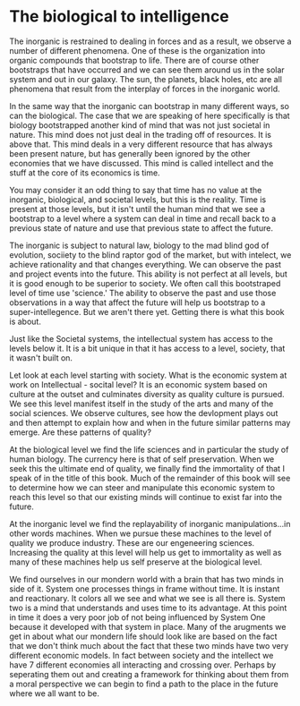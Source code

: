 # The biological to intelligence

The inorganic is restrained to dealing in forces and as a result, we observe a number of different phenomena. One of these is the organization into organic compounds that bootstrap to life.  There are of course other bootstraps that have occurred and we can see them around us in the solar system and out in our galaxy.  The sun, the planets, black holes, etc are all phenomena that result from the interplay of forces in the inorganic world.

In the same way that the inorganic can bootstrap in many different ways, so can the biological.  The case that we are speaking of here specifically is that biology bootstrapped another kind of mind that was not just societal in nature. This mind does not just deal in the trading off of resources.  It is above that.  This mind deals in a very different resource that has always been present nature, but has generally been ignored by the other economies that we have discussed.  This mind is called intellect and the stuff at the core of its economics is time.

You may consider it an odd thing to say that time has no value at the inorganic, biological, and societal levels, but this is the reality.  Time is present at those levels, but it isn't until the human mind that we see a bootstrap to a level where a system can deal in time and recall back to a previous state of nature and use that previous state to affect the future.

The inorganic is subject to natural law, biology to the mad blind god of evolution, sociiety to the blind raptor god of the market, but with intelect, we achieve rationality and that changes everything.  We can observe the past and project events into the future.  This ability is not perfect at all levels, but it is good enough to be superior to society.  We often call this bootstraped level of time use 'science.'  The ability to observe the past and use those observations in a way that affect the future will help us bootstrap to a super-intellegence.  But we aren't there yet.  Getting there is what this book is about.

Just like the Societal systems, the intellectual system has access to the levels below it.  It is a bit unique in that it has access to a level, society, that it wasn't built on.

Let look at each level starting with society. What is the economic system at work on Intellectual - socital level?  It is an economic system based on culture at the outset and culminates diversity as quality culture is pursued.  We see this level manifest itself in the study of the arts and many of the social sciences.  We observe cultures, see how the devlopment plays out and then attempt to explain how and when in the future similar patterns may emerge.  Are these patterns of quality?

At the biological level we find the life sciences and in particular the study of human biology.  The currency here is that of self preservation.  When we seek this the ultimate end of quality, we finally find the immortality of that I speak of in the title of this book.  Much of the remainder of this book will see to determine how we can steer and manipulate this economic system to reach this level so that our existing minds will continue to exist far into the future.

At the inorganic level we find the replayability of inorganic manipulations...in other words machines.  When we pursue these machines to the level of quality we produce industry. These are our engeneering sciences.  Increasing the quality at this level will help us get to immortality as well as many of these machines help us self preserve at the biological level.

We find ourselves in our mondern world with a brain that has two minds in side of it.  System one processes things in frame without time.  It is instant and reactionary.  It colors all we see and what we see is all there is.  System two is a mind that understands and uses time to its advantage.  At this point in time it does a very poor job of not being influenced by System One because it developed with that system in place.  Many of the arugments we get in about what our mondern life should look like are based on the fact that we don't think much about the fact that these two minds have two very different economic models.  In fact between society and the intellect we have 7 different economies all interacting and crossing over. Perhaps by seperating them out and creating a framework for thinking about them from a moral perspective we can begin to find a path to the place in the future where we all want to be.
